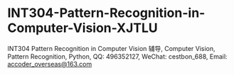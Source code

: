 # INT304-Pattern-Recognition-in-Computer-Vision-XJTLU
INT304 Pattern Recognition in Computer Vision 辅导, Computer Vision, Pattern Recognition, Python, QQ: 496352127, WeChat: cestbon_688, Email: accoder_overseas@163.com
